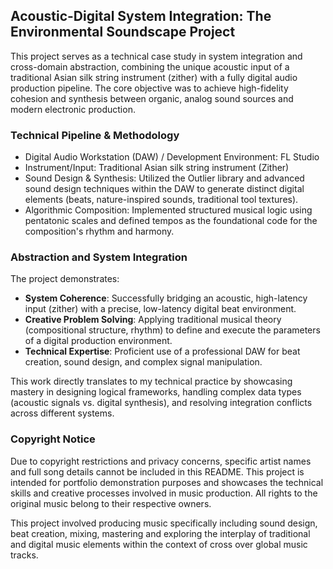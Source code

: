 ## Acoustic-Digital System Integration: The Environmental Soundscape Project

This project serves as a technical case study in system integration and cross-domain abstraction, combining the unique acoustic input of a traditional Asian silk string instrument (zither) with a fully digital audio production pipeline. The core objective was to achieve high-fidelity cohesion and synthesis between organic, analog sound sources and modern electronic production.

### Technical Pipeline & Methodology

* Digital Audio Workstation (DAW) / Development Environment: FL Studio
* Instrument/Input: Traditional Asian silk string instrument (Zither)
* Sound Design & Synthesis: Utilized the Outlier library and advanced sound design techniques within the DAW to generate distinct digital elements (beats, nature-inspired sounds, traditional tool textures).
* Algorithmic Composition: Implemented structured musical logic using pentatonic scales and defined tempos as the foundational code for the composition's rhythm and harmony.

### Abstraction and System Integration

The project demonstrates:

*   **System Coherence**: Successfully bridging an acoustic, high-latency input (zither) with a precise, low-latency digital beat environment.
*   **Creative Problem Solving**: Applying traditional musical theory (compositional structure, rhythm) to define and execute the parameters of a digital production environment.
*   **Technical Expertise**: Proficient use of a professional DAW for beat creation, sound design, and complex signal manipulation.

This work directly translates to my technical practice by showcasing mastery in designing logical frameworks, handling complex data types (acoustic signals vs. digital synthesis), and resolving integration conflicts across different systems.
  
### Copyright Notice

Due to copyright restrictions and privacy concerns, specific artist names and full song details cannot be included in this README.  This project is intended for portfolio demonstration purposes and showcases the technical skills and creative processes involved in music production. All rights to the original music belong to their respective owners.

This project involved producing music specifically including sound design, beat creation, mixing, mastering and exploring the interplay of traditional and digital music elements within the context of cross over global music tracks.
